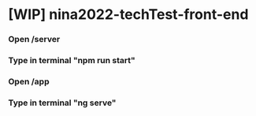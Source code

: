 # [WIP] nina2022-techTest-front-end

### Open /server
### Type in terminal "npm run start"
### Open /app
### Type in terminal "ng serve"
